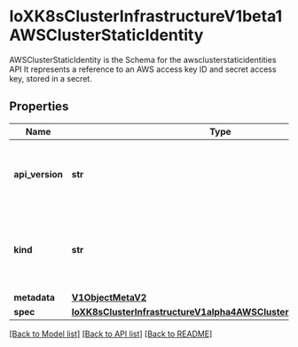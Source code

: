 # IoXK8sClusterInfrastructureV1beta1AWSClusterStaticIdentity

AWSClusterStaticIdentity is the Schema for the awsclusterstaticidentities API It represents a reference to an AWS access key ID and secret access key, stored in a secret.
## Properties
Name | Type | Description | Notes
------------ | ------------- | ------------- | -------------
**api_version** | **str** | APIVersion defines the versioned schema of this representation of an object. Servers should convert recognized schemas to the latest internal value, and may reject unrecognized values. More info: https://git.k8s.io/community/contributors/devel/sig-architecture/api-conventions.md#resources | [optional] 
**kind** | **str** | Kind is a string value representing the REST resource this object represents. Servers may infer this from the endpoint the kubernetes.client submits requests to. Cannot be updated. In CamelCase. More info: https://git.k8s.io/community/contributors/devel/sig-architecture/api-conventions.md#types-kinds | [optional] 
**metadata** | [**V1ObjectMetaV2**](V1ObjectMetaV2.md) |  | [optional] 
**spec** | [**IoXK8sClusterInfrastructureV1alpha4AWSClusterStaticIdentitySpec**](IoXK8sClusterInfrastructureV1alpha4AWSClusterStaticIdentitySpec.md) |  | [optional] 

[[Back to Model list]](../README.md#documentation-for-models) [[Back to API list]](../README.md#documentation-for-api-endpoints) [[Back to README]](../README.md)


